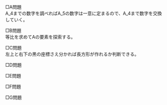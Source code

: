 □A問題  
A_4までの数字を調べればA_5の数字は一意に定まるので、A_4まで数字を交換していく。

□B問題  
等比を求めてAの要素を探索する。

□C問題  
左上と右下の黒の座標さえ分かれば長方形が作れるか判断できる。

□D問題  


□E問題  


□F問題  


□G問題  

